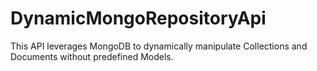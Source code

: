 # DynamicMongoRepositoryApi
This API leverages MongoDB to dynamically manipulate Collections and Documents without predefined Models.
